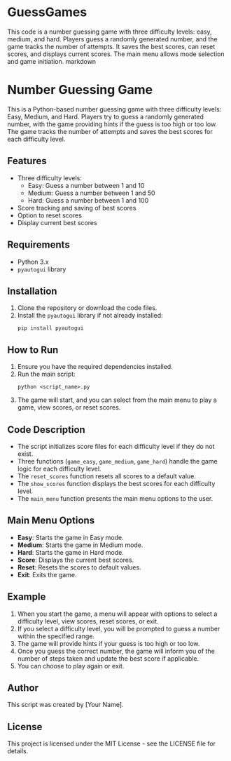 # GuessGames
 This code is a number guessing game with three difficulty levels: easy, medium, and hard. Players guess a randomly generated number, and the game tracks the number of attempts. It saves the best scores, can reset scores, and displays current scores. The main menu allows mode selection and game initiation.
markdown

<!DOCTYPE html>
<html lang="en">
<head>
    <meta charset="UTF-8">
    <meta name="viewport" content="width=device-width, initial-scale=1.0">
</head>
<body>

<h1>Number Guessing Game</h1>

<p>This is a Python-based number guessing game with three difficulty levels: Easy, Medium, and Hard. Players try to guess a randomly generated number, with the game providing hints if the guess is too high or too low. The game tracks the number of attempts and saves the best scores for each difficulty level.</p>

<h2>Features</h2>
<ul>
    <li>Three difficulty levels:
        <ul>
            <li>Easy: Guess a number between 1 and 10</li>
            <li>Medium: Guess a number between 1 and 50</li>
            <li>Hard: Guess a number between 1 and 100</li>
        </ul>
    </li>
    <li>Score tracking and saving of best scores</li>
    <li>Option to reset scores</li>
    <li>Display current best scores</li>
</ul>

<h2>Requirements</h2>
<ul>
    <li>Python 3.x</li>
    <li><code>pyautogui</code> library</li>
</ul>

<h2>Installation</h2>
<ol>
    <li>Clone the repository or download the code files.</li>
    <li>Install the <code>pyautogui</code> library if not already installed:
        <pre><code>pip install pyautogui</code></pre>
    </li>
</ol>

<h2>How to Run</h2>
<ol>
    <li>Ensure you have the required dependencies installed.</li>
    <li>Run the main script:
        <pre><code>python &lt;script_name&gt;.py</code></pre>
    </li>
    <li>The game will start, and you can select from the main menu to play a game, view scores, or reset scores.</li>
</ol>

<h2>Code Description</h2>
<ul>
    <li>The script initializes score files for each difficulty level if they do not exist.</li>
    <li>Three functions (<code>game_easy</code>, <code>game_medium</code>, <code>game_hard</code>) handle the game logic for each difficulty level.</li>
    <li>The <code>reset_scores</code> function resets all scores to a default value.</li>
    <li>The <code>show_scores</code> function displays the best scores for each difficulty level.</li>
    <li>The <code>main_menu</code> function presents the main menu options to the user.</li>
</ul>

<h2>Main Menu Options</h2>
<ul>
    <li><strong>Easy</strong>: Starts the game in Easy mode.</li>
    <li><strong>Medium</strong>: Starts the game in Medium mode.</li>
    <li><strong>Hard</strong>: Starts the game in Hard mode.</li>
    <li><strong>Score</strong>: Displays the current best scores.</li>
    <li><strong>Reset</strong>: Resets the scores to default values.</li>
    <li><strong>Exit</strong>: Exits the game.</li>
</ul>

<h2>Example</h2>
<ol>
    <li>When you start the game, a menu will appear with options to select a difficulty level, view scores, reset scores, or exit.</li>
    <li>If you select a difficulty level, you will be prompted to guess a number within the specified range.</li>
    <li>The game will provide hints if your guess is too high or too low.</li>
    <li>Once you guess the correct number, the game will inform you of the number of steps taken and update the best score if applicable.</li>
    <li>You can choose to play again or exit.</li>
</ol>

<h2>Author</h2>
<p>This script was created by [Your Name].</p>

<h2>License</h2>
<p>This project is licensed under the MIT License - see the LICENSE file for details.</p>

</body>
</html>
